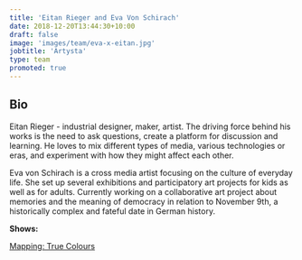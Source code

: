 ```yaml
---
title: 'Eitan Rieger and Eva Von Schirach'
date: 2018-12-20T13:44:30+10:00
draft: false
image: 'images/team/eva-x-eitan.jpg'
jobtitle: 'Artysta'
type: team
promoted: true
---
```


## Bio

Eitan Rieger - industrial designer, maker, artist. The driving force behind his works is the need to ask questions, create a platform for discussion and learning. He loves to mix different types of media, various technologies or eras, and experiment with how they might affect each other.

Eva von Schirach is a cross media artist focusing on the culture of everyday life. She set up several exhibitions and participatory art projects for kids as well as for adults. Currently working on a collaborative art project about memories and the meaning of democracy in relation to November 9th, a historically complex and fateful date in German history.


**Shows:**

[Mapping: True Colours](/pokazy/mapping)

